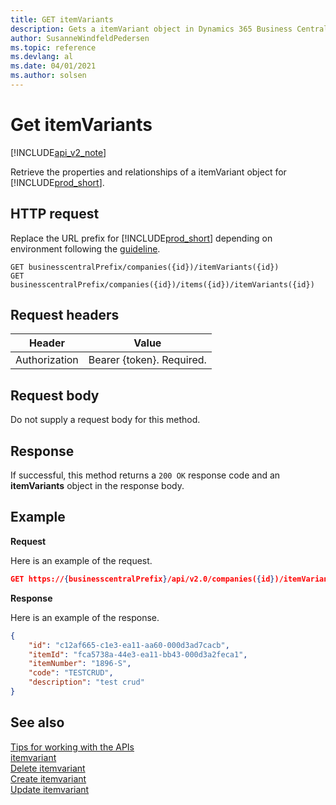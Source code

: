 ```yaml
---
title: GET itemVariants  
description: Gets a itemVariant object in Dynamics 365 Business Central.
author: SusanneWindfeldPedersen
ms.topic: reference
ms.devlang: al
ms.date: 04/01/2021
ms.author: solsen
---
```


# Get itemVariants

[!INCLUDE[api_v2_note](../../../includes/api_v2_note.md)]

Retrieve the properties and relationships of a itemVariant object for [!INCLUDE[prod_short](../../../includes/prod_short.md)]. 


## HTTP request
Replace the URL prefix for [!INCLUDE[prod_short](../../../includes/prod_short.md)] depending on environment following the [guideline](../../v2.0/endpoints-apis-for-dynamics.md).
```
GET businesscentralPrefix/companies({id})/itemVariants({id})
GET businesscentralPrefix/companies({id})/items({id})/itemVariants({id})
```

## Request headers

|Header|Value|
|------|-----|
|Authorization  |Bearer {token}. Required. |

## Request body
Do not supply a request body for this method.

## Response
If successful, this method returns a ```200 OK``` response code and an **itemVariants** object in the response body.

## Example

**Request**

Here is an example of the request.
```json
GET https://{businesscentralPrefix}/api/v2.0/companies({id})/itemVariants({id})
```

**Response**

Here is an example of the response. 

```json
{
    "id": "c12af665-c1e3-ea11-aa60-000d3ad7cacb",
    "itemId": "fca5738a-44e3-ea11-bb43-000d3a2feca1",
    "itemNumber": "1896-S",
    "code": "TESTCRUD",
    "description": "test crud"
}
```


## See also
[Tips for working with the APIs](../../../developer/devenv-connect-apps-tips.md)    
[itemvariant](../resources/dynamics_itemvariant.md)    
[Delete itemvariant](dynamics_itemvariant_Delete.md)    
[Create itemvariant](dynamics_itemvariant_Create.md)    
[Update itemvariant](dynamics_itemvariant_Update.md)    
